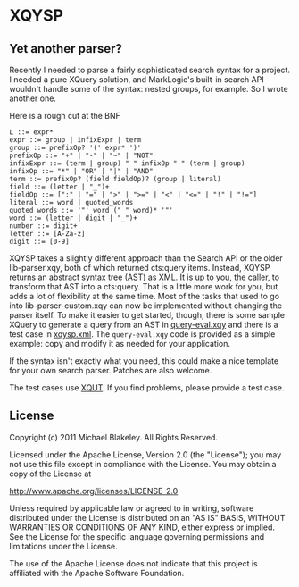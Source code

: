 XQYSP
===

Yet another parser?
---

Recently I needed to parse a fairly sophisticated search syntax for a project.
I needed a pure XQuery solution, and MarkLogic's built-in search API
wouldn't handle some of the syntax: nested groups, for example.
So I wrote another one.

Here is a rough cut at the BNF

    L ::= expr*
    expr ::= group | infixExpr | term
    group ::= prefixOp? '(' expr* ')'
    prefixOp ::= "+" | "-" | "~" | "NOT"
    infixExpr ::= (term | group) " " infixOp " " (term | group)
    infixOp ::= "*" | "OR" | "|" | "AND"
    term ::= prefixOp? (field fieldOp)? (group | literal)
    field ::= (letter | "_")+
    fieldOp ::= [":" | "=" | ">" | ">=" | "<" | "<=" | "!" | "!="]
    literal ::= word | quoted_words
    quoted_words ::= '"' word (" " word)* '"'
    word ::= (letter | digit | "_")+
    number ::= digit+
    letter ::= [A-Za-z]
    digit ::= [0-9]

XQYSP takes a slightly different approach than the Search API
or the older lib-parser.xqy, both of which returned cts:query items.
Instead, XQYSP returns an abstract syntax tree (AST) as XML.
It is up to you, the caller, to transform that AST into a cts:query.
That is a little more work for you,
but adds a lot of flexibility at the same time.
Most of the tasks that used to go into lib-parser-custom.xqy
can now be implemented without changing the parser itself.
To make it easier to get started, though,
there is some sample XQuery to generate a query from an AST in
[query-eval.xqy](https://github.com/mblakele/xqysp/blob/master/src/query-eval.xqy)
and there is a test case in
[xqysp.xml](https://github.com/mblakele/xqysp/blob/master/test/xqysp.xml).
The `query-eval.xqy` code is provided as a simple example:
copy and modify it as needed for your application.

If the syntax isn't exactly what you need,
this could make a nice template for your own search parser.
Patches are also welcome.

The test cases use [XQUT](https://github.com/mblakele/xqut).
If you find problems, please provide a test case.

License
---
Copyright (c) 2011 Michael Blakeley. All Rights Reserved.

Licensed under the Apache License, Version 2.0 (the "License");
you may not use this file except in compliance with the License.
You may obtain a copy of the License at

http://www.apache.org/licenses/LICENSE-2.0

Unless required by applicable law or agreed to in writing, software
distributed under the License is distributed on an "AS IS" BASIS,
WITHOUT WARRANTIES OR CONDITIONS OF ANY KIND, either express or implied.
See the License for the specific language governing permissions and
limitations under the License.

The use of the Apache License does not indicate that this project is
affiliated with the Apache Software Foundation.
